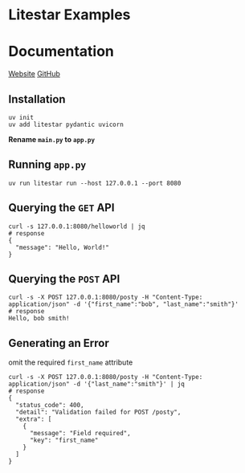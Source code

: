 # Litestar Examples

# Documentation
[Website](https://litestar.dev/) [GitHub](https://github.com/litestar-org/litestar)

## Installation
```
uv init
uv add litestar pydantic uvicorn
```
**Rename `main.py` to `app.py`**

## Running `app.py`
`uv run litestar run --host 127.0.0.1 --port 8080`

## Querying the `GET` API
```
curl -s 127.0.0.1:8080/helloworld | jq
# response
{
  "message": "Hello, World!"
}
```

## Querying the `POST` API
```
curl -s -X POST 127.0.0.1:8080/posty -H "Content-Type: application/json" -d '{"first_name":"bob", "last_name":"smith"}'
# response
Hello, bob smith!
```

## Generating an Error
omit the required `first_name` attribute
```
curl -s -X POST 127.0.0.1:8080/posty -H "Content-Type: application/json" -d '{"last_name":"smith"}' | jq
# response
{
  "status_code": 400,
  "detail": "Validation failed for POST /posty",
  "extra": [
    {
      "message": "Field required",
      "key": "first_name"
    }
  ]
}
```
